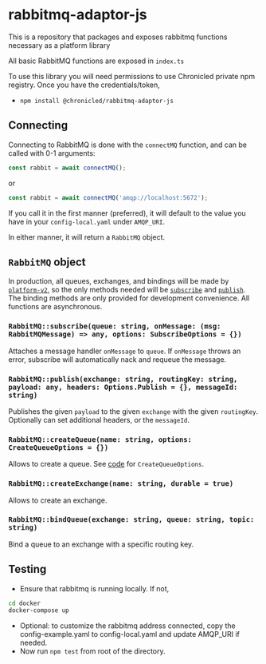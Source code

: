 # rabbitmq-adaptor-js

This is a repository that packages and exposes rabbitmq functions necessary as a platform library

All basic RabbitMQ functions are exposed in `index.ts`

To use this library you will need permissions to use Chronicled private npm registry. Once you have the credentials/token,

- `npm install @chronicled/rabbitmq-adaptor-js`

## Connecting

Connecting to RabbitMQ is done with the `connectMQ` function, and can be called with 0-1 arguments:

```ts
const rabbit = await connectMQ();
```

or

```ts
const rabbit = await connectMQ('amqp://localhost:5672');
```

If you call it in the first manner (preferred), it will default to the value you have in your `config-local.yaml` under `AMQP_URI`.

In either manner, it will return a `RabbitMQ` object.

## `RabbitMQ` object

In production, all queues, exchanges, and bindings will be made by [`platform-v2`](https://github.com/chronicled/platform-v2), so the only methods needed will be [`subscribe`](#subscribe) and [`publish`](#publish). The binding methods are only provided for development convenience. All functions are asynchronous.

### `RabbitMQ::subscribe(queue: string, onMessage: (msg: RabbitMQMessage) => any, options: SubscribeOptions = {})`

Attaches a message handler `onMessage` to `queue`. If `onMessage` throws an error, subscribe will automatically nack and requeue the message.

### `RabbitMQ::publish(exchange: string, routingKey: string, payload: any, headers: Options.Publish = {}, messageId: string)`

Publishes the given `payload` to the given `exchange` with the given `routingKey`. Optionally can set additional headers, or the `messageId`.

### `RabbitMQ::createQueue(name: string, options: CreateQueueOptions = {})`

Allows to create a queue. See [code](https://github.com/chronicled/rabbitmq-adaptor-js/blob/develop/lib/index.ts) for `CreateQueueOptions`.

### `RabbitMQ::createExchange(name: string, durable = true)`

Allows to create an exchange.

### `RabbitMQ::bindQueue(exchange: string, queue: string, topic: string)`

Bind a queue to an exchange with a specific routing key.

## Testing

- Ensure that rabbitmq is running locally. If not,

```sh
cd docker
docker-compose up
```

- Optional: to customize the rabbitmq address connected, copy the config-example.yaml to config-local.yaml and update AMQP_URI if needed.
- Now run `npm test` from root of the directory.
